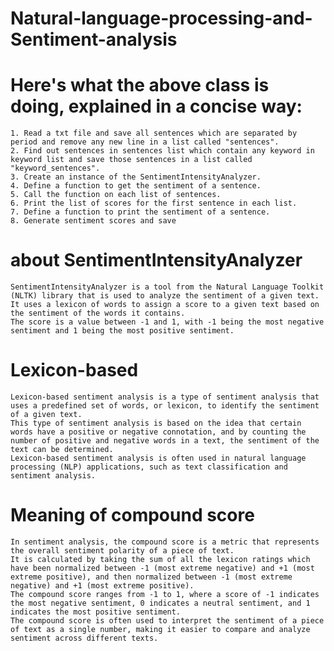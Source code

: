 # Natural-language-processing-and-Sentiment-analysis
# Here's what the above class is doing, explained in a concise way:
    1. Read a txt file and save all sentences which are separated by period and remove any new line in a list called "sentences".
    2. Find out sentences in sentences list which contain any keyword in keyword list and save those sentences in a list called "keyword_sentences".
    3. Create an instance of the SentimentIntensityAnalyzer.
    4. Define a function to get the sentiment of a sentence.
    5. Call the function on each list of sentences.
    6. Print the list of scores for the first sentence in each list.
    7. Define a function to print the sentiment of a sentence.
    8. Generate sentiment scores and save

# about SentimentIntensityAnalyzer
    SentimentIntensityAnalyzer is a tool from the Natural Language Toolkit (NLTK) library that is used to analyze the sentiment of a given text.
    It uses a lexicon of words to assign a score to a given text based on the sentiment of the words it contains.
    The score is a value between -1 and 1, with -1 being the most negative sentiment and 1 being the most positive sentiment.

# Lexicon-based
    Lexicon-based sentiment analysis is a type of sentiment analysis that uses a predefined set of words, or lexicon, to identify the sentiment of a given text. 
    This type of sentiment analysis is based on the idea that certain words have a positive or negative connotation, and by counting the number of positive and negative words in a text, the sentiment of the text can be determined. 
    Lexicon-based sentiment analysis is often used in natural language processing (NLP) applications, such as text classification and sentiment analysis.

# Meaning of compound score
    In sentiment analysis, the compound score is a metric that represents the overall sentiment polarity of a piece of text. 
    It is calculated by taking the sum of all the lexicon ratings which have been normalized between -1 (most extreme negative) and +1 (most extreme positive), and then normalized between -1 (most extreme negative) and +1 (most extreme positive).
    The compound score ranges from -1 to 1, where a score of -1 indicates the most negative sentiment, 0 indicates a neutral sentiment, and 1 indicates the most positive sentiment. 
    The compound score is often used to interpret the sentiment of a piece of text as a single number, making it easier to compare and analyze sentiment across different texts.
